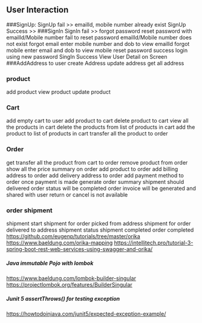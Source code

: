 ## User Interaction
###SignUp:
SignUp fail >> emailId, mobile number already exist
SignUp Success >>
###SignIn
SignIn fail >> forgot password
reset password with emailId/Mobile number
fail to reset password
emailId/Mobile number does not exist
forgot email
enter mobile number and dob to view emailId
forgot mobile
enter email and dob to view mobile
reset password success
login using new password
SingIn Success
View User Detail on Screen
###AddAddress to user
create Address
update address
get all address
### product
add product
view product
update product
### Cart
add empty cart to user
add product to cart
delete product to cart
view all the products in cart
delete the products from list of products in cart
add the product to list of products in cart
transfer all the product to order
### Order
get transfer all the product from cart to order
remove product from order
show all the price summary on order
add product to order
add billing address to order
add delivery address to order
add payment method to order
once payment is made generate order summary
shipment should delivered
order status will be completed
order invoice will be generated and shared with user
return or cancel is not available
### order shipment
shipment start
shipment for order picked from address
shipment for order delivered to address
shipment status
shipment completed order completed
https://github.com/eugenp/tutorials/tree/master/orika
https://www.baeldung.com/orika-mapping
https://intellitech.pro/tutorial-3-spring-boot-rest-web-services-using-swagger-and-orika/

##### Java immutable Pojo with lombok
https://www.baeldung.com/lombok-builder-singular
https://projectlombok.org/features/BuilderSingular

##### Junit 5 assertThrows() for testing exception
https://howtodoinjava.com/junit5/expected-exception-example/

